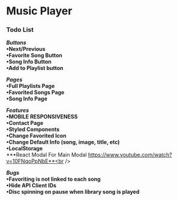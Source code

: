 # Music Player

### Todo List
***Buttons***  <br />
**•Next/Previous**<br />
**•Favorite Song Button**<br />
**•Song Info Button**<br />
**•Add to Playlist button**<br />

***Pages***<br />
**•Full Playlists Page**<br />
**•Favorited Songs Page**<br />
**•Song Info Page**<br />

***Features***<br />
**•MOBILE RESPONSIVENESS**<br />
**•Contact Page**<br />
**•Styled Components**<br />
**•Change Favorited Icon**<br />
**•Change Default Info (song, image, title, etc)**<br />
**•LocalStorage**<br />
**•React Modal For Main Modal https://www.youtube.com/watch?v=10FNqoPpNbE**<br />

***Bugs***<br />
**•Favoriting is not linked to each song**<br />
**•Hide API Client IDs**<br />
**•Disc spinning on pause when library song is played**<br />
